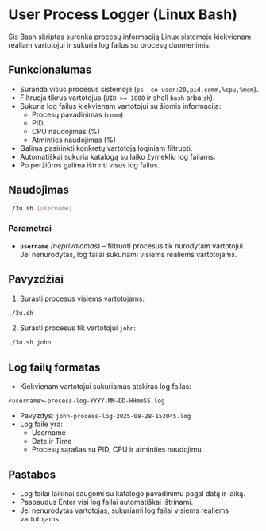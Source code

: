 # User Process Logger (Linux Bash)

Šis Bash skriptas surenka procesų informaciją Linux sistemoje kiekvienam realiam vartotojui ir sukuria log failus su procesų duomenimis.  


## Funkcionalumas

- Suranda visus procesus sistemoje (`ps -eo user:20,pid,comm,%cpu,%mem`).  
- Filtruoja tikrus vartotojus (`UID >= 1000` ir shell `bash` arba `sh`).  
- Sukuria log failus kiekvienam vartotojui su šiomis informacija:  
  - Procesų pavadinimas (`comm`)  
  - PID  
  - CPU naudojimas (%)  
  - Atminties naudojimas (%)  
- Galima pasirinkti konkretų vartotoją loginiam filtruoti.  
- Automatiškai sukuria katalogą su laiko žymekliu log failams.  
- Po peržiūros galima ištrinti visus log failus.  


## Naudojimas

```bash
./3u.sh [username]
```

### Parametrai

- **`username`** *(neprivalomas)* – filtruoti procesus tik nurodytam vartotojui.  
  Jei nenurodytas, log failai sukuriami visiems realiems vartotojams.  


## Pavyzdžiai

1. Surasti procesus visiems vartotojams:

```bash
./3u.sh
```

2. Surasti procesus tik vartotojui `john`:

```bash
./3u.sh john
```


## Log failų formatas

- Kiekvienam vartotojui sukuriamas atskiras log failas:  

```
<username>-process-log-YYYY-MM-DD-HHmmSS.log
```

- Pavyzdys: `john-process-log-2025-08-28-153045.log`  
- Log faile yra:  
  - Username  
  - Date ir Time  
  - Procesų sąrašas su PID, CPU ir atminties naudojimu  


## Pastabos

- Log failai laikinai saugomi su katalogo pavadinimu pagal datą ir laiką.  
- Paspaudus Enter visi log failai automatiškai ištrinami.  
- Jei nenurodytas vartotojas, sukuriami log failai visiems realiems vartotojams.  
